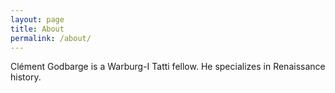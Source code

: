 ```yaml
---
layout: page
title: About
permalink: /about/
---
```


Clément Godbarge is a Warburg-I Tatti fellow. He specializes in Renaissance history. 